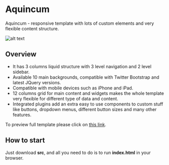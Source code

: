 Aquincum
========

Aquincum - responsive template with lots of custom elements and very flexible content structure.

![alt text](http://themes.kopyov.com/aquincum/images/live/messages.png "Aquincum UI")

## Overview
* It has 3 columns liquid structure with 3 level navigation and 2 level sidebar.
* Available 10 main backgrounds, compatible with Twitter Bootstrap and latest JQuery versions.
* Compatible with mobile devices such as iPhone and iPad.
* 12 columns grid for main content and widgets makes the whole template very flexible for different type of data and content.
* Integrated plugins add an extra easy to use components to custom stuff like buttons, dropdown menus, different button sizes and many other features.

To preview full template please click on [this link](http://1.s3.envato.com/files/29407652/02_dashboard.png).

## How to start
Just download **src**, and all you need to do is to run **index.html** in your browser.
